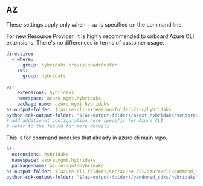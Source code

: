 ## AZ

These settings apply only when `--az` is specified on the command line.

For new Resource Provider. It is highly recommended to onboard Azure CLI extensions. There's no differences in terms of customer usage.

```yaml $(az)
directive:
  - where:
      group: hybridaks provisionedcluster
    set:
      group: hybridaks
```

``` yaml $(az) && $(target-mode) != 'core'
az:
    extensions: hybridaks
    namespace: azure.mgmt.hybridaks
    package-name: azure-mgmt-hybridaks
az-output-folder: $(azure-cli-extension-folder)/src/hybridaks
python-sdk-output-folder: "$(az-output-folder)/azext_hybridaks/vendored_sdks/hybridaks"
# add additional configuration here specific for Azure CLI
# refer to the faq.md for more details
```



This is for command modules that already in azure cli main repo.
``` yaml $(az) && $(target-mode) == 'core'
az:
  extensions: hybridaks
  namespace: azure.mgmt.hybridaks
  package-name: azure-mgmt-hybridaks
az-output-folder: $(azure-cli-folder)/src/azure-cli/azure/cli/command_modules/hybridaks
python-sdk-output-folder: "$(az-output-folder)/vendored_sdks/hybridaks"
```